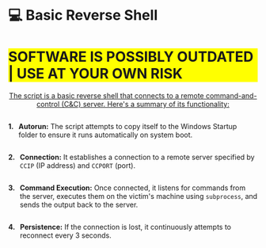 # 💻 Basic Reverse Shell

<h1 style="background-color: yellow;"> SOFTWARE IS POSSIBLY OUTDATED | USE AT YOUR OWN RISK</h1>

<p style="text-align: center; text-decoration: underline;">The script is a basic reverse shell that connects to a remote command-and-control (C&C) server. Here's a summary of its functionality:</p>

<div style="display: flex; align-items: baseline;">
    <h4 style="margin: 0 10px 0 0;">1.</h4>
    <p><strong>Autorun:</strong> The script attempts to copy itself to the Windows Startup folder to ensure it runs automatically on system boot.</p>
</div>

<div style="display: flex; align-items: baseline;">
    <h4 style="margin: 0 10px 0 0;">2.</h4>
    <p><strong>Connection:</strong> It establishes a connection to a remote server specified by <code>CCIP</code> (IP address) and <code>CCPORT</code> (port).</p>
</div>

<div style="display: flex; align-items: baseline;">
    <h4 style="margin: 0 10px 0 0;">3.</h4>
    <p><strong>Command Execution:</strong> Once connected, it listens for commands from the server, executes them on the victim's machine using <code>subprocess</code>, and sends the output back to the server.</p>
</div>

<div style="display: flex; align-items: baseline;">
    <h4 style="margin: 0 10px 0 0;">4.</h4>
    <p><strong>Persistence:</strong> If the connection is lost, it continuously attempts to reconnect every 3 seconds.</p>
</div>
